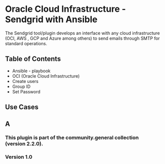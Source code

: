 # Oracle Cloud Infrastructure - Sendgrid with Ansible

The Sendgrid tool/plugin develops an interface with any cloud infrastructure (OCI, AWS , GCP and Azure among others) to send emails through SMTP for standard operations. 

## Table of Contents

- Ansible - playbook
- OCI (Oracle Cloud Infrastructure) 
- Create users
- Group ID
- Set Password

## Use Cases

## A


### This plugin is part of the community.general collection (version 2.2.0).
### Version 1.0
